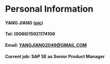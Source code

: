 # Personal Information
#### YANG JIANG ([pic](https://github.com/mmasoft/data/blob/master/pics/me.jpg))
#### Tel: (0086)15921174106 
#### Email: YANGJIANG2049@GMAIL.COM
#### Current job: SAP SE as Senior Product Manager
